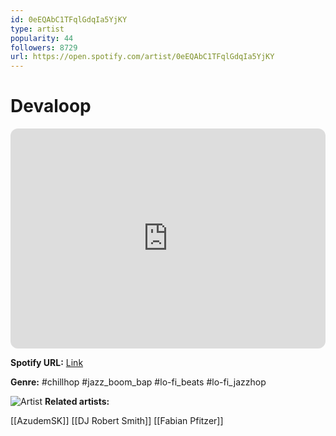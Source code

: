```yaml
---
id: 0eEQAbC1TFqlGdqIa5YjKY
type: artist
popularity: 44
followers: 8729
url: https://open.spotify.com/artist/0eEQAbC1TFqlGdqIa5YjKY
---
```

# Devaloop

<iframe style="border-radius:12px" src="https://open.spotify.com/embed/artist/0eEQAbC1TFqlGdqIa5YjKY" width="100%" height="352" frameBorder="0" allowfullscreen="" allow="autoplay; clipboard-write; encrypted-media; fullscreen; picture-in-picture" loading="lazy"></iframe>

**Spotify URL:** [Link](https://open.spotify.com/artist/0eEQAbC1TFqlGdqIa5YjKY)

**Genre:**  #chillhop #jazz_boom_bap #lo-fi_beats #lo-fi_jazzhop

![Artist](https://i.scdn.co/image/ab6761610000e5eb40a7a5993c87e046a6395107)
**Related artists:**

[[AzudemSK]]
[[DJ Robert Smith]]
[[Fabian Pfitzer]]
